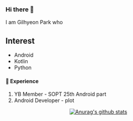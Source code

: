 ### Hi there 👋

I am Gilhyeon Park who 

## Interest
* Android
* Kotlin
* Python

#### 🌠 Experience
1. YB Member - SOPT 25th Android part
2. Android Developer - plot

<div align=center>
  
  
[![Anurag's github stats](https://github-readme-stats.vercel.app/api?username=ureChanger&show_icons=true&theme=vue-dark&count_private=true)](https://github.com/anuraghazra/github-readme-stats)


</div>
